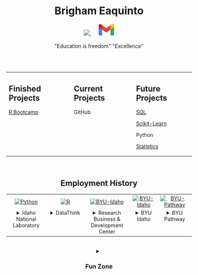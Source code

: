 <!-- Name & Contact Links -->
<h1 align = "center"> Brigham Eaquinto </h1>

<div align="center">
  <a href="www.linkedin.com/in/brighameaquinto" align = "left">
    <img src=https://img.shields.io/badge/LinkedIn-0077B5?style=for-the-badge&logo=linkedin&logoColor=white>
  </a>
  &nbsp;&nbsp;&nbsp;&nbsp;
  <a href="mailto:brighameaquint0@gmail.com" align = "right">
    <img src="images/Gmail_icon_(2020).svg" width = "42"/>
  </a>
</div>


<br>


<div align="center">
  "Education is freedom" "Excellence"
</div>


<br><br>


<table align="center">
  <tr>
    <td valign="top" align="33%">
      <h2>Finished Projects</h2>
        <a href="https://brighameaquinto.github.io/"><p>R Bootcamp</p></a>
    </td>
    <td valign="top" align="34%">
      <h2>Current Projects</h2>
        <p>GitHub</p>
    </td>
    <td valign="top" align="33%">
      <h2>Future Projects</h2>
        <a href="https://github.com/BrighamEaquinto/SQL_course"><p>SQL</p></a>
        <a href="https://github.com/BrighamEaquinto/scikit-learn-course"><p>Scikit-Learn</p></a>
        <p>Python</p>
        <a href="https://github.com/BrighamEaquinto/statistics_course"><p>Statistics</p></a>
    </td>
  </tr>
</table>


<br>


<!-- Employment History -->
<h2 align = "center">Employment History</h2>

<table align="center" width="100%">
  <!-- Top Row: Images -->
  <tr>
  <td align="center" width="10%"> 
      <a href="https://www.python.org/">
        <img src="https://d15mvavv27jnvy.cloudfront.net/WRzXa/a2b6b77391f1ee4765c2b49528ddd75c.jpg?io=true&size=avatar" width="200" alt="Python" />
      </a>
    </td>
    <td align="center" width="10%">
      <a href="https://www.r-project.org/">
        <img src="https://datathink.io/images/dtlogo.png" alt="R" width="200" />
      </a>
    </td>
    <td align="center" width="10%"> 
      <a href="https://www.rbdcenter.org/">
        <img src="https://www.rbdcenter.org/images/2023-09-RBDC-Square-1.png" width="200" alt="BYU-Idaho" />
      </a>
    </td>
    <td align="center" width="10%"> 
      <a href="https://www.byui.edu/">
        <img src="https://brightspotcdn.byui.edu/dims4/default/f5188c0/2147483647/strip/true/crop/260x260+0+0/resize/150x150!/quality/90/?url=http%3A%2F%2Fbyu-idaho-brightspot.s3.amazonaws.com%2Fc9%2F0e%2F34458a174f37bf164a35e66a0cb5%2Fevenmorechubby.jpg" width="200" alt="BYU-Idaho" />
      </a>
    </td>
    <td align="center" width="10%">
      <a href="https://www.byupathway.edu/">
        <img src="https://byu-pathway.brightspotcdn.com/42/2e/4d4c7b10498c84233ae51179437c/byu-pw-icon-gold-rgb-1-1.svg" width="200" alt="BYU-Pathway" />
      </a>
    </td>
  </tr>
  <!-- Bottom Row: Text -->
  <tr>
    <td align="center" valign="top">
      <details align="center">
        <summary>Idaho National Laboratory</summary>
        <br>
        <p><strong>High Performance Computing Team</strong></p>
        <p>April 2023 – Present</p>
        <ul>
            <li>Spearheaded development of AI-powered chatbot with the objective of streamlining the IT Help Desk process by leveraging existing data and open source large language models</li>
            <li>Deployed chatbot ML model on server by building API infrastructure to send user requests, search database, and return model output</li>
            <li>Integrated API calls to extract tech support ticket history, employing regular expressions for data parsing and cleaning to ensure accurate and relevant information for better chatbot outcomes</li>
            <li>Built admin dashboard with numerical and graphical summaries for model and system analysis using PlotlyJS</li>
        </ul>
      </details>
    </td>
    <td align="center" valign="top">
    <details>
      <summary>DataThink</summary>
      <br>
      <p><strong>Data Consultant</strong></p>
      <p>January 2023 – Present</p>
      <ul>
        <li>Engineered report automation package to read and wrangle data to output reports in seconds, empowering clients with numerous company reports within seconds, resulting in a monthly time savings of over 20 hours</li>
        <li>Seamlessly transitioned proprietary software-based visualizations to open-source alternatives, delivering substantial cost savings of hundreds of dollars per month to clients</li>
      </ul>
    </details>
    </td>
    <td align="center" valign="top">
      <details>
        <summary>Research Business & Development Center</summary>
        <br>
        <p><strong>Data Lead</strong></p>
        <p>September 2022 – April 2023</p>
        <ul>
            <li>Designed and created PowerBI report for school Board of Trustees and Superintendent on financial management, HR, and student achievement by utilizing measures in DAX resulting in greater school funding</li>
            <li>Developed data model incorporating multiple data sources to provide reporting capabilities including compelling visualizations and data summaries</li>
            <li>Met with stakeholders to understand requirements and effectively communicated findings to various audiences</li>
            <li>Instructed team on PowerBI and DAX; ensured team members were included and excelled by finding natural strengths for greater success</li>
        </ul>
      </details>
    </td>
    <td align="center" valign="top">
      <details>
        <summary>BYU Idaho</summary>
        <br>
        <p><strong>Data Analyst</strong></p>
        <p>April 2021 – December 2022</p>
        <ul>
            <li>Automated semester reports, saving 3+ weeks of manual reporting each semester by developing reusable R scripts for efficient, high-quality results in every use</li>
            <li>Led development of tri-university reporting suite using Power BI focusing on retention of online students; reports were utilized by Institutional Research, University Presidential Council for more informed executive decisions</li>
            <li>Prepared reusable weekly and monthly reports to Student Life executives on program KPIs and past expenditures by automating data pipeline from Qualtrics and university data warehouse to report deployment</li>
            <li>Guided a team of 5 other analysts in professional development, data manipulation skills, and data visualization theory while fostering a positive work environment</li>
        </ul>      </details>
    </td>
    <td align="center" valign="top">
      <details>
        <summary>BYU Pathway</summary>
        <br>
        <p><strong>Data Scientist</strong></p>
        <p>January 2022 – April 2022</p>
        <ul>
            <li>Created ML model using scikit-learn to predict student retention ensuring maximum model performance; the model was implemented university-wide</li>
            <li>Leveraged topic modeling to label text data using NLP packages, enabling the use of 10% more features incorporated in the student success prediction model</li>
            <li>Quantified and modeled student KPIs by statistical measurements for effective and reusable progress tracking, increasing faculty effectiveness by 30%</li>
        </ul>
      </details>
    </td>
  </tr>
</table>


<br>


<!-- Fun Zone -->
<details align = "center">
  <summary>
    <b>
      <h3>Fun Zone</h3>
    </b>
  </summary>
  <div align="center">
      <img src="https://cultofthepartyparrot.com/parrots/hd/exceptionallyfastparrot.gif" width="30" height="30"/>
      <img src="https://cultofthepartyparrot.com/parrots/hd/60fpsparrot.gif" width="30" height="30"/>
      <img src="https://cultofthepartyparrot.com/parrots/hd/jumpingparrot.gif" width="30" height="30"/>
      <img src="https://cultofthepartyparrot.com/parrots/hd/dealwithitnowparrot.gif" width="30" height="30"/>
      <img src="https://cultofthepartyparrot.com/parrots/hd/laptop_parrot.gif" width="30" height="30"/>
      <img src="https://cultofthepartyparrot.com/parrots/hd/spinningparrot.gif" width="30" height="30"/>
      <img src="https://cultofthepartyparrot.com/parrots/hd/levitationparrot.gif" width="30" height="30"/>
      <img src="https://cultofthepartyparrot.com/parrots/hd/meldparrot.gif" width="30" height="30"/>
      <img src="https://cultofthepartyparrot.com/parrots/slomoparrot.gif" width="30" height="30"/>
      <img src="https://cultofthepartyparrot.com/parrots/hd/moonwalkingparrot.gif" width="30" height="30"/>
      <img src="https://cultofthepartyparrot.com/parrots/hd/stableparrot.gif" width="30" height="30"/>
      <img src="https://cultofthepartyparrot.com/parrots/hd/scienceparrot.gif" width="30" height="30"/>
      <img src="https://cultofthepartyparrot.com/parrots/hd/pirateparrot.gif" width="30" height="30"/>
      <img src="https://cultofthepartyparrot.com/parrots/hd/footballparrot.gif" width="30" height="30"/>
      <img src="https://cultofthepartyparrot.com/parrots/hd/illuminatiparrot.gif" width="30" height="30"/>
      <img src="https://cultofthepartyparrot.com/parrots/hd/mustacheparrot.gif" width="30" height="30"/>
      <img src="https://media.giphy.com/media/Vuw9m5wXviFIQ/source.gif" width="50%" height="auto"/>
  </div>
</details>


<!-- Tech Skills -->
<!-- 
<h2 align = "center"> 🔨 Languages and Tools: </h2>

<table align = "center">
  <tr>
    <td align="center" width="96">
      <a href="https://www.python.org/">
        <img src="images/python-logo-only.svg" width="48" alt="Python" style = "text-align: center; margin: 0 auto;"/>
      </a>
      <br> 
      <div style="text-align: center;">
        <p style="vertical-align: bottom;">
          Python
        </p>
      </div>
    </td>
    <td align="center" width="96">
      <a href="https://www.r-project.org/">
        <img src="images/Rlogo.svg" width="48" height="48" alt="R" style="vertical-align:top; margin:6px 4px; height: 48;"/>
      </a>
      <br>R
    </td>
  </tr>
</table>

<a href="https://www.python.org" align="center">
  <img alt="Python" height ="42px" src="https://raw.githubusercontent.com/rahul-jha98/github_readme_icons/main/language_and_tools/square/python/python.svg">
</a>

<br>

<a href="https://pandas.pydata.org/">
  <img align="left" src="https://pandas.pydata.org/static/img/pandas_secondary.svg" alt="pandas" height="42px"/>
</a>
<a href="https://numpy.org/"> 
  <img align="left" src="https://raw.githubusercontent.com/numpy/numpy/main/branding/logo/logomark/numpylogoicon.svg" alt="numpy" height="42px"/>  
</a>
<a href="https://scipy.org/">
  <img align="left" src="https://raw.githubusercontent.com/scipy/scipy.org/main/static/images/logo.svg" alt="scipy" height="42px"/>
</a>

<br>

<a href="">
  <img align="left" src="https://matplotlib.org/_static/logo_dark.svg" alt="" height="42px"/>
</a>

<a href="">
  <img align="left" src="https://matplotlib.org/_static/logo_light.svg" alt="" height="42px"/>
</a>

<a href="">
  <img align="left" src="https://altair-viz.github.io/_static/altair-logo-light.png" alt="" height="42px"/>
</a>

<a href="">
  <img align="left" src="" alt="" height="42px"/>
</a>

<br>

<a href="scikit-learn">
  <img align="left" src="https://scikit-learn.org/stable/_static/scikit-learn-logo-small.png" alt="" height="42px"/>
</a>
<a href="https://www.tensorflow.org"> 
  <img align="left" src="https://raw.githubusercontent.com/rahul-jha98/github_readme_icons/main/language_and_tools/square/tensorflow/tensorflow.svg" alt="tensorflow" height="42px"/> 
</a>
<a href="https://pytorch.org/"> 
  <img align="left" src="https://raw.githubusercontent.com/rahul-jha98/github_readme_icons/main/language_and_tools/square/pytorch/pytorch.svg" alt="pytorch" height="42px"/> 
</a> 
-->


<!-- Skill Set Part 2 -->
<!--
<h2>My Skill Set</h2> 

<table align = "center">
  <tr>
    <td valign="top" width="33%">
      <h3 align = "center"> Python </h3>
      <div align = "center">
        <a href="https://www.python.org/">
        <img src="https://s3.dualstack.us-east-2.amazonaws.com/pythondotorg-assets/media/files/python-logo-only.svg" width="48" alt="Python" />
        </a>
      </div>
      <div align="center">
        <img src="https://pandas.pydata.org/static/img/pandas_secondary.svg" alt="pandas" height="50"/>
        <img src="https://raw.githubusercontent.com/numpy/numpy/main/branding/logo/logomark/numpylogoicon.svg" alt="numpy" height="50"/>
        <img src="https://raw.githubusercontent.com/scipy/scipy.org/main/static/images/logo.svg" alt="scipy" height="50"/>
      </div>
    </td>
    <td valign="top" width="33%">
      <h3 align = "center"> R </h3>
      <div align="center">  
        <a href="https://www.r-project.org/">
          <img style="margin: 10px" src="https://www.r-project.org/logo/Rlogo.svg" alt="Python" height="50"/> 
        </a>
      </div>
      <div>
        <a href="https://dplyr.tidyverse.org/"> 
          <img src="https://raw.githubusercontent.com/rstudio/hex-stickers/main/SVG/dplyr.svg" height="50"/>
        </a>
      </div>
    </td>
    <td valign="top" width="33%">
      <h3 align = "center"> Other </h3>
      <div align="center">
        <img style="margin: 10px" src="https://profilinator.rishav.dev/skills-assets/git-scm-icon.svg" alt="Git" height="50" />  
        <img style="margin: 10px" src="https://profilinator.rishav.dev/skills-assets/gnu_bash-icon.svg" alt="Bash" height="50" />  
      </div>
    </td>
  </tr>
</table>
-->


<!-- Skills Part3 --->
<!--
|  | Python | R |
| --- | :---: | :---: |
| Reading | Pandas | Readr |
| Wrangling | Pandas | <div> <h3 align="center">Tidyr</h3><div><a href="https://tidyr.tidyverse.org/"><img src="https://raw.githubusercontent.com/rstudio/hex-stickers/main/SVG/tidyr.svg" height="50"/></a></div> <h3 align="center">Dplyr</h3><div><a href="https://dplyr.tidyverse.org/"><img src="https://raw.githubusercontent.com/rstudio/hex-stickers/main/SVG/dplyr.svg" height="50"/></a></div> </div> |
| Visualization | Matplotlib, Altair, Plotly | ggplot2 |
| Model | Scitkit-Learn, Tensorflow, Pytorch | TidyModels |
-->


<!--

<h2 align="center">👨‍💻 Repositories 👨‍💻</h2>

<div width="100%" align="center">
  <a align="left" href="https://github.com/BrighamEaquinto/brighameaquinto.github.io" title="R Bootcamp">
    <img align="left" height="115" src="https://github-readme-stats.vercel.app/api/pin/?username=brighameaquinto&repo=brighameaquinto.github.io&theme=dracula&border_color=61dafb&border_radius=10">
  </a>
  <a align="center" href="https://github.com/BrighamEaquinto/brighameaquinto.github.io" title="Scikit Learn Course">
    <img align="center" height="115" src="https://github-readme-stats.vercel.app/api/pin/?username=brighameaquinto&repo=scikit-learn-course&theme=dracula&border_color=61dafb&border_radius=10">
  </a>
  <a align="right" href="https://github.com/BrighamEaquinto/brighameaquinto.github.io" title="Git/Github Course">
    <img align="right" height="115" src="https://github-readme-stats.vercel.app/api/pin/?username=brighameaquinto&repo=github_course&theme=dracula&border_color=61dafb&border_radius=10">
  </a>
</div>
-->


<!--
<div style="width: 100%;">
  <a href="https://github.com/brighameaquinto/brighameaquinto/blame/main/welcome.svg">
    <img src="welcome.svg" style="width: 100%;" alt="Click to see the source">
  </a>
</div>
-->
